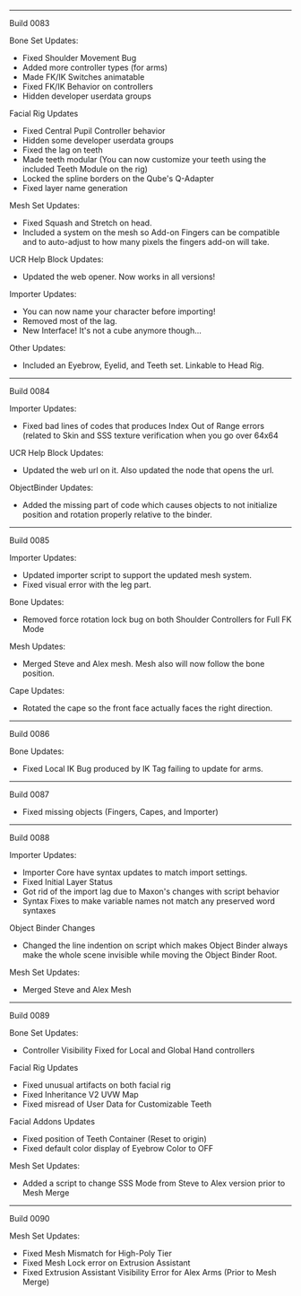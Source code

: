----------
Build 0083

Bone Set Updates:
- Fixed Shoulder Movement Bug
- Added more controller types (for arms)
- Made FK/IK Switches animatable
- Fixed FK/IK Behavior on controllers
- Hidden developer userdata groups

Facial Rig Updates
- Fixed Central Pupil Controller behavior
- Hidden some developer userdata groups
- Fixed the lag on teeth
- Made teeth modular (You can now customize your teeth using the included Teeth Module on the rig)
- Locked the spline borders on the Qube's Q-Adapter
- Fixed layer name generation

Mesh Set Updates:
- Fixed Squash and Stretch on head.
- Included a system on the mesh so Add-on Fingers can be compatible and to auto-adjust to how many pixels the fingers add-on will take.

UCR Help Block Updates:
- Updated the web opener. Now works in all versions!

Importer Updates:
- You can now name your character before importing!
- Removed most of the lag.
- New Interface! It's not a cube anymore though...

Other Updates:
- Included an Eyebrow, Eyelid, and Teeth set. Linkable to Head Rig.

----------
Build 0084

Importer Updates:
- Fixed bad lines of codes that produces Index Out of Range errors (related to Skin and SSS texture verification when you go over 64x64

UCR Help Block Updates:
- Updated the web url on it. Also updated the node that opens the url.

ObjectBinder Updates:
- Added the missing part of code which causes objects to not initialize position and rotation properly relative to the binder.

----------
Build 0085

Importer Updates:
- Updated importer script to support the updated mesh system.
- Fixed visual error with the leg part.

Bone Updates:
- Removed force rotation lock bug on both Shoulder Controllers for Full FK Mode

Mesh Updates:
- Merged Steve and Alex mesh. Mesh also will now follow the bone position.

Cape Updates:
- Rotated the cape so the front face actually faces the right direction.

----------
Build 0086

Bone Updates:
- Fixed Local IK Bug produced by IK Tag failing to update for arms.

----------
Build 0087
- Fixed missing objects (Fingers, Capes, and Importer)

----------
Build 0088

Importer Updates:
- Importer Core have syntax updates to match import settings.
- Fixed Initial Layer Status
- Got rid of the import lag due to Maxon's changes with script behavior
- Syntax Fixes to make variable names not match any preserved word syntaxes

Object Binder Changes
- Changed the line indention on script which makes Object Binder always make the whole scene invisible while moving the Object Binder Root.

Mesh Set Updates:
- Merged Steve and Alex Mesh

---------
Build 0089

Bone Set Updates:
- Controller Visibility Fixed for Local and Global Hand controllers

Facial Rig Updates
- Fixed unusual artifacts on both facial rig
- Fixed Inheritance V2 UVW Map
- Fixed misread of User Data for Customizable Teeth

Facial Addons Updates
- Fixed position of Teeth Container (Reset to origin)
- Fixed default color display of Eyebrow Color to OFF

Mesh Set Updates:
- Added a script to change SSS Mode from Steve to Alex version prior to Mesh Merge

----------
Build 0090

Mesh Set Updates:
- Fixed Mesh Mismatch for High-Poly Tier
- Fixed Mesh Lock error on Extrusion Assistant
- Fixed Extrusion Assistant Visibility Error for Alex Arms (Prior to Mesh Merge)
